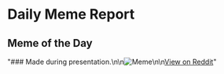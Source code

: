 # Daily Meme Report

## Meme of the Day
"### Made during presentation.\n\n![Meme](https://i.redd.it/ppu7gp1fndze1.png)\n\n[View on Reddit](https://redd.it/1kh01b0)"
